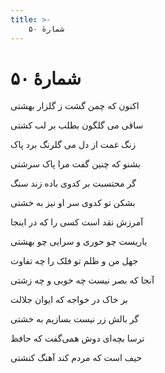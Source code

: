 ```yaml
---
title: >-
    شمارهٔ ۵۰
---
```

# شمارهٔ ۵۰

<div class="b" id="bn1"><div class="m1"><p>اکنون که چمن گشت ز گلزار بهشتی</p></div>
<div class="m2"><p>ساقی می گلگون بطلب بر لب کشتی</p></div></div>
<div class="b" id="bn2"><div class="m1"><p>زنگ غمت از دل می گلرنگ برد پاک</p></div>
<div class="m2"><p>بشنو که چنین گفت مرا پاک سرشتی</p></div></div>
<div class="b" id="bn3"><div class="m1"><p>گر محتسبت بر کدوی باده زند سنگ</p></div>
<div class="m2"><p>بشکن تو کدوی سر او نیز به خشتی</p></div></div>
<div class="b" id="bn4"><div class="m1"><p>آمرزش نقد است کسی را که در اینجا</p></div>
<div class="m2"><p>یاریست چو حوری و سرایی چو بهشتی</p></div></div>
<div class="b" id="bn5"><div class="m1"><p>جهل من و ظلم تو فلک را چه تفاوت</p></div>
<div class="m2"><p>آنجا که بصر نیست چه خوبی و چه زشتی</p></div></div>
<div class="b" id="bn6"><div class="m1"><p>بر خاک در خواجه که ایوان جلالت</p></div>
<div class="m2"><p>گر بالش زر نیست بسازیم به خشتی</p></div></div>
<div class="b" id="bn7"><div class="m1"><p>ترسا بچه‌ای دوش همی‌گفت که حافظ</p></div>
<div class="m2"><p>حیف است که مردم کند آهنگ کنشتی</p></div></div>